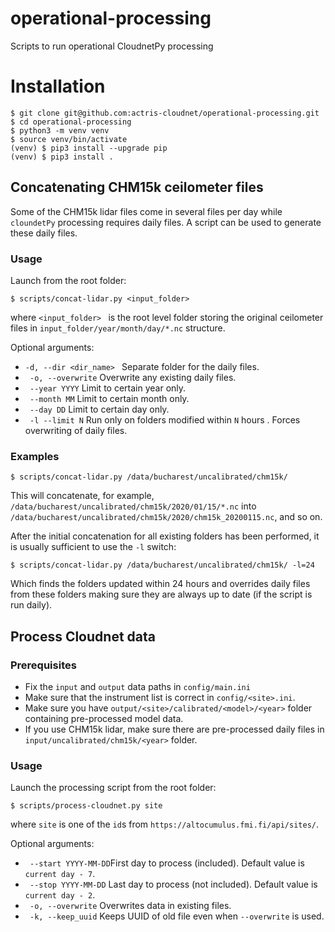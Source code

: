 # operational-processing
Scripts to run operational CloudnetPy processing

# Installation
```
$ git clone git@github.com:actris-cloudnet/operational-processing.git
$ cd operational-processing
$ python3 -m venv venv
$ source venv/bin/activate
(venv) $ pip3 install --upgrade pip
(venv) $ pip3 install .
```

## Concatenating CHM15k ceilometer files
Some of the CHM15k lidar files come in several files per day while ```cloundetPy``` 
processing requires daily files. A script can be used to generate these daily files. 
### Usage
Launch from the root folder:
```
$ scripts/concat-lidar.py <input_folder>
```
where ```<input_folder> ``` is the root level folder storing the original ceilometer files in 
```input_folder/year/month/day/*.nc``` structure.

Optional arguments:
*  ```-d, --dir <dir_name> ``` Separate folder for the daily files.
* ``` -o, --overwrite``` Overwrite any existing daily files.
* ``` --year YYYY``` Limit to certain year only.
* ``` --month MM``` Limit to certain month only.
* ``` --day DD``` Limit to certain day only.
* ``` -l --limit N``` Run only on folders modified within ```N``` hours . Forces overwriting of daily files.

### Examples
```
$ scripts/concat-lidar.py /data/bucharest/uncalibrated/chm15k/ 
```
This will concatenate, for example, ```/data/bucharest/uncalibrated/chm15k/2020/01/15/*.nc``` into 
```/data/bucharest/uncalibrated/chm15k/2020/chm15k_20200115.nc```, and so on.

After the initial concatenation for all existing folders has been performed, 
it is usually sufficient to use the ```-l``` switch:

```
$ scripts/concat-lidar.py /data/bucharest/uncalibrated/chm15k/ -l=24
```
Which finds the folders updated within 24 hours and overrides daily files from these folders 
making sure they are always up to date (if the script is run daily).

## Process Cloudnet data

### Prerequisites

* Fix the ```input``` and ```output``` data paths in ```config/main.ini``` 
* Make sure that the instrument list is correct in ```config/<site>.ini```.
* Make sure you have ```output/<site>/calibrated/<model>/<year>``` folder containing pre-processed model data. 
* If you use CHM15k lidar, make sure there are pre-processed daily files in ```input/uncalibrated/chm15k/<year>``` folder.

### Usage

Launch the processing script from the root folder:
```
$ scripts/process-cloudnet.py site
```
where ```site``` is one of the ```id```s from ```https://altocumulus.fmi.fi/api/sites/```.

Optional arguments:
* ``` --start YYYY-MM-DD```First day to process (included). Default value is ```current day - 7```.
* ``` --stop YYYY-MM-DD``` Last day to process (not included). Default value is ```current day - 2```.
* ``` -o, --overwrite``` Overwrites data in existing files.
* ``` -k, --keep_uuid``` Keeps UUID of old file even when ```--overwrite``` is used.
